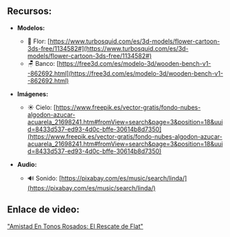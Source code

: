 ## Recursos:

* **Modelos:**
    - 🌹 Flor: 
      [https://www.turbosquid.com/es/3d-models/flower-cartoon-3ds-free/1134582#](https://www.turbosquid.com/es/3d-models/flower-cartoon-3ds-free/1134582#)
    - 🪑 Banco: 
      [https://free3d.com/es/modelo-3d/wooden-bench-v1--862692.html](https://free3d.com/es/modelo-3d/wooden-bench-v1--862692.html)

* **Imágenes:**
    - ☀️ Cielo: 
      [https://www.freepik.es/vector-gratis/fondo-nubes-algodon-azucar-acuarela_21698241.htm#fromView=search&page=3&position=18&uuid=8433d537-ed93-4d0c-bffe-30614b8d7350](https://www.freepik.es/vector-gratis/fondo-nubes-algodon-azucar-acuarela_21698241.htm#fromView=search&page=3&position=18&uuid=8433d537-ed93-4d0c-bffe-30614b8d7350)

* **Audio:**

    - 🔊 Sonido:
      [https://pixabay.com/es/music/search/linda/](https://pixabay.com/es/music/search/linda/)


## Enlace de video:

["Amistad En Tonos Rosados: El Rescate de Flat"](https://www.youtube.com/watch?v=ObfF35pHCW8)
